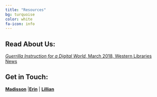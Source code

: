 ```yaml
---
title: "Resources"
bg: turquoise
color: white
fa-icon: info
---
```

## Read About Us:

[*Guerrilla Instruction for a Digital World*, March 2018, Western Libraries News](https://www.lib.uwo.ca/news/2018/guerrilla_instruction_for_a_digital_world.html)

## Get in Touch:

**[Madisson](https://twitter.com/MaddieGoldhawk)** |**[Erin](https://twitter.com/erniee_jo)** | **[Lillian](https://twitter.com/lilyrglg)**
